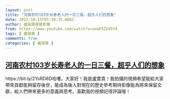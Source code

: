 ```yaml
---
layout: post
title: "河南农村103岁长寿老人的一日三餐，超乎人们的想象"
date: 2022-10-15T05:30:35.000Z
author: 盧保貴視覺影像
from: https://www.youtube.com/watch?v=zoaFSZSV5Y4
tags: [ 盧保貴 ]
comments: True
categories: [ 盧保貴 ]
---
```

<!--1665811835000-->
[河南农村103岁长寿老人的一日三餐，超乎人们的想象](https://www.youtube.com/watch?v=zoaFSZSV5Y4)
------

<div>
https://bit.ly/2YsRD8D哈嘍，大家好！我是盧寶貴！我拍攝的視頻希望能給大家帶來貢獻能夠留存後世，能成為後人對現在的歷史參考期待影像能為將來保留文獻，給人們帶來更多的意義與思考。喜歡我的視頻記得評論哦！
</div>
